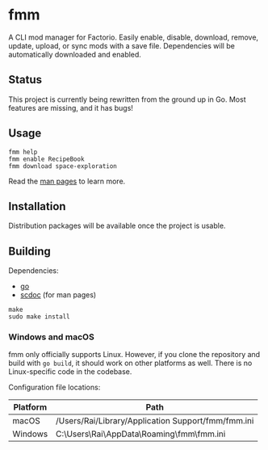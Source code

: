 # fmm

A CLI mod manager for Factorio. Easily enable, disable, download, remove,
update, upload, or sync mods with a save file. Dependencies will be
automatically downloaded and enabled.

## Status

This project is currently being rewritten from the ground up in Go. Most
features are missing, and it has bugs!

## Usage

```
fmm help
fmm enable RecipeBook
fmm download space-exploration
```

Read the [man pages](./man) to learn more.

## Installation

Distribution packages will be available once the project is usable.

## Building

Dependencies:
- [go](https://go.dev)
- [scdoc](https://git.sr.ht/~sircmpwn/scdoc) (for man pages)

```
make
sudo make install
```

### Windows and macOS

fmm only officially supports Linux. However, if you clone the repository and
build with `go build`, it should work on other platforms as well. There is no
Linux-specific code in the codebase.

Configuration file locations:

| Platform | Path                                                |
| -------- | --------------------------------------------------- |
| macOS    | /Users/Rai/Library/Application Support/fmm/fmm.ini  |
| Windows  | C:\Users\Rai\AppData\Roaming\fmm\fmm.ini            |

